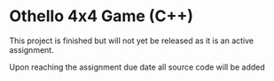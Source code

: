 # Othello 4x4 Game (C++)

This project is finished but will not yet be released as 
it is an active assignment.

Upon reaching the assignment due date all source code will be added